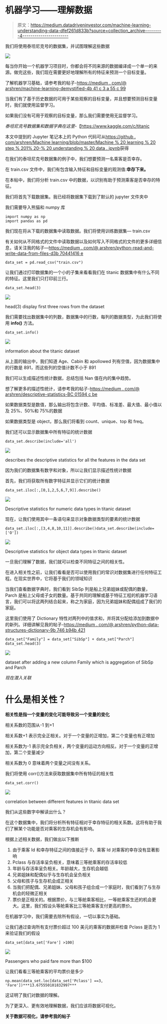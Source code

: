 # 机器学习——理解数据

> 原文：<https://medium.datadriveninvestor.com/machine-learning-understanding-data-dfef261d833b?source=collection_archive---------4----------------------->

我们将使用泰坦尼克号的数据集，并试图理解这些数据

![](img/750babc4edf5b5741f8e0fe7179024a6.png)

每当你开始一个机器学习项目时，你都会将不同来源的数据编译成一个单一的来源。做完这些，我们现在需要更好地理解所有的特征来预测一个目标变量。

了解机器学习基础，请参考我的帖子-[https://medium . com/@ arshren/machine-learning-demystified-4b 41 c 3 a 55 c 99](https://medium.com/@arshren/machine-learning-demystified-4b41c3a55c99)

当我们有了基于历史数据的可用于某些观察的目标变量，并且想要预测目标变量时，我们就使用监督学习。

如果我们没有可用于观察的目标变量，那么我们需要使用无监督学习。

*泰坦尼克号数据集和数据字典在这里*-【https://www.kaggle.com/c/titanic 

本文中提到的 Jupyter 笔记本上的 Python 代码可从[https://github . com/arshren/Machine learning/blob/master/Machine % 20 learning % 20 step % 201% 20-% 20 understanding % 20 data . ipynb](https://github.com/arshren/MachineLearning/blob/master/Machine%20Learning%20step%201%20-%20understanding%20data.ipynb)获得

在我们的泰坦尼克号数据集的例子中，我们想要预测一名乘客是否幸存。

在 train.csv 文件中，我们有包含输入特征和目标变量的观测值:**幸存下来。**

在本帖中，我们将分析 train.csv 中的数据，以识别有助于预测乘客是否幸存的特征。

我们将首先下载数据集。我已经将数据集下载到了默认的 jupyter 文件夹中

我们需要导入熊猫和 numpy 库

```
import numpy as np
import pandas as pd
```

我们现在将从下载的数据集中读取数据。我们将使用训练数据集— train.csv

有关如何从不同格式的文件中读取数据以及如何写入不同格式的文件的更多详细信息，请关注我的帖子—[https://medium . com/@ arshren/python-read-and-write-data-from-files-d3b 70441416 e](https://medium.com/@arshren/python-reading-and-writing-data-from-files-d3b70441416e)

```
data_set = pd.read_csv("train.csv")
```

让我们通过打印数据集的一个小的子集来看看我们在 titanic 数据集中有什么不同的特征。这里我们只打印前三行。

```
data_set.head(3)
```

![](img/6ad2b5b44b8dbb3b709f31313c77eb5e.png)

head(3) display first three rows from the dataset

我们需要找出数据集中的列数，数据集中的行数，每列的数据类型，为此我们将使用 **info()** 方法。

```
data_set.info()
```

![](img/9bb135d3f4c71a6e57388a3b1ea11cf1.png)

information about the titanic dataset

从上面的输出中，我们知道 Age、Cabin 和 apollowed 列有空值，因为数据集中的行数是 891，而这些列的空值计数不小于 891

我们可以生成描述性统计数据，总结包括 Nan 值在内的集中趋势。

想了解更多的描述性统计，请参考我的帖子-[https://medium . com/@ arshren/descriptive-statistics-BC 01594 c be](https://medium.com/@arshren/descriptive-statistics-bc01594c4cbe)

如果数据类型是数值，那么输出将包含计数、平均值、标准差、最大值、最小值以及 25%、50%和 75%的数据

如果数据类型是 object，那么我们将看到 count、unique、top 和 freq。

我们还可以显示数据集中所有特征的统计数据

```
data_set.describe(include='all')
```

![](img/925644b6aab5507cd20f120df689d07a.png)

describes the descriptive statistics for all the features in the data set

因为我们的数据集有数字和对象，所以让我们显示描述性统计数据

首先，我们将获取所有数字特征并显示它们的统计数据

```
data_set.iloc[:,[0,1,2,5,6,7,9]].describe()
```

![](img/d5614e462d9546f0cd2f7f065f09864e.png)

Descriptive statistics for numeric data types in titanic dataset

现在，让我们使用其中一条语句来显示对象数据类型的要素的统计数据

```
data_set.iloc[:,[3,4,8,10,11]].describe()data_set.describe(include=['O'])
```

![](img/e5c1ab7dc766e8833b656fc36c04b4ab.png)

Descriptive statistics for object data types in titanic dataset

一旦我们理解了数据，我们就可以检查不同特征之间的相关性。

在进入相关性之前，让我们看看是否可以使用我们的常识对数据集进行任何特征工程。在现实世界中，它将基于我们的领域知识

当我们查看数据字典时，我们看到 SibSp 列是船上兄弟姐妹或配偶的数量，Parch 是船上父母或子女的数量。基于共同的理解或基于特征工程的机器学习语言，我们可以将这两列结合起来，称之为家庭，因为兄弟姐妹和配偶组成了我们的家庭。

这里我们使用了 Dictionary 特性对两列中的值求和，并将其分配给添加到数据中的新列。详细讲解见我的帖子-[https://medium . com/@ arshren/python-data-structures-dictionary-9b 746 b94b 421](https://medium.com/@arshren/python-data-structures-dictionary-9b746b94b421)

```
data_set["Family"] = data_set["SibSp"] + data_set["Parch"]
data_set.head(3)
```

![](img/7376415087b83cddd26215e0eeaab967.png)

dataset after adding a new column Family which is aggregation of SibSp and Parch

*现在潜入关联*

# 什么是相关性？

**相关性是指一个变量的变化可能导致另一个变量的变化**

相关系数的范围从-1 到+1

相关系数+1 表示完全正相关。对于一个变量的正增加，第二个变量也有正增加

相关系数为-1 表示完全负相关，两个变量的运动方向相反。对于一个变量的正增加，第二个变量减少

相关系数为 0 意味着两个变量之间没有关系。

我们将使用 corr()方法来获取数据集中所有特征的相关性

```
data_set.corr()
```

![](img/0211a381b995a1264e433ac650a296bb.png)

correlation between different features in titanic data set

我们从这些数字中解读出什么？

在这个数据集中，我们将分析所有特征相对于幸存特征的相关系数。这将有助于我们了解某个功能是否对乘客的生存机会有影响。

根据上述相关数据，我们做出以下推断

1.  由于乘客 Id 和幸存特征之间的值接近于 0，乘客 Id 对乘客的幸存没有显著影响
2.  Pclass 与存活率呈负相关，意味着三等舱乘客的存活率较低
3.  年龄与存活率呈负相关。年龄越大，生存机会越低
4.  兄弟姐妹和配偶似乎与生存机会呈负相关
5.  父母和孩子与生存机会成正相关
6.  当我们把配偶、兄弟姐妹、父母和孩子组合成一个家庭时，我们看到了与生存机会的轻微正相关
7.  票价是正相关的。根据票价，与三等舱乘客相比，一等舱乘客生还的机会更大。这里，我们假设头等舱乘客比三等舱乘客支付更高的票价。

在机器学习中，我们需要去除所有假设，一切以事实为基础。

让我们通过查询所有支付票价超过 100 美元的乘客的数据并检查 Pclass 是否为 1 来验证我们的假设

```
data_set[data_set['Fare'] >100]
```

![](img/ad0053154e01223e760ae0f10777ebc0.png)

Passengers who paid fare more than $100

让我们看看三等舱乘客的平均票价是多少

```
np.mean(data_set.loc[data_set['Pclass'] ==3, 'Fare'])***13.675550101832997***
```

这证明了我们对数据的理解。

为了更深入、更有效地理解数据，我们应该将数据可视化。

**关于数据可视化，请参考我的帖子**